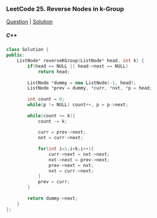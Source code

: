 ### LeetCode 25. Reverse Nodes in k-Group

[Question](https://leetcode.com/problems/reverse-nodes-in-k-group/)
| [Solution](https://leetcode.com/submissions/detail/571599960/)

##### C++

```c++
class Solution {
public:
    ListNode* reverseKGroup(ListNode* head, int k) {
        if(head == NULL || head->next == NULL)
            return head;
        
        ListNode *dummy = new ListNode(-1, head);
        ListNode *prev = dummy, *curr, *nxt, *p = head;
        
        int count = 0;
        while(p != NULL) count++, p = p->next;
        
        while(count >= k){
            count -= k;
            
            curr = prev->next;
            nxt = curr->next;
            
            for(int i=1;i<k;i++){
                curr->next = nxt->next;
                nxt->next = prev->next;
                prev->next = nxt;
                nxt = curr->next;
            }
            prev = curr;
        }
        
        return dummy->next;
    }
};
```
